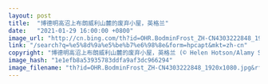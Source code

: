 ```yaml
---
layout: post
title:  "博德明高沼上布朗威利山麓的废弃小屋，英格兰"
date:   "2021-01-29 16:00:00 +0800"
image_url: "http://cn.bing.com/th?id=OHR.BodminFrost_ZH-CN4303222848_1920x1080.jpg&rf=LaDigue_1920x1080.jpg&pid=hp"
link: "/search?q=%e5%8d%9a%e5%be%b7%e6%98%8e&form=hpcapt&mkt=zh-cn"
copyright: "博德明高沼上布朗威利山麓的废弃小屋，英格兰 (© Helen Hotson/Alamy Stock Photo)"
image_hash: "1e1efb8a53935783ddfa9af3dc966294"
image_filename: "th?id=OHR.BodminFrost_ZH-CN4303222848_1920x1080.jpg&rf=LaDigue_1920x1080.jpg&pid=hp"
---
```

